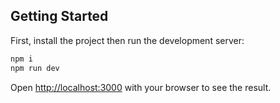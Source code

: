 ## Getting Started

First, install the project then run the development server:

```bash
npm i
npm run dev
```

Open [http://localhost:3000](http://localhost:3000) with your browser to see the result.
